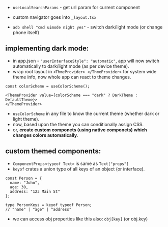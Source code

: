 - `useLocalSearchParams` - get url param for current component
- custom navigator goes into `_layout.tsx`

- `adb shell "cmd uimode night yes"` - switch dark/light mode (or change phone itself)

## implementing dark mode:
- in app.json - `"userInterfaceStyle": "automatic"`, app will now switch automatically to dark/light mode
(as per device theme).
- wrap root layout in `<ThmeProvider> </ThmeProvider>` for system wide theme info, now whole app can react
to theme changes.
```
const colorScheme = useColorScheme();

<ThemeProvider value={colorScheme === "dark" ? DarkTheme : DefaultTheme}>
</ThemeProvider>
```
- `useColorScheme` in any file to know the current theme (whether dark or light theme).
- now, based upon the theme you can conditionally assign CSS.
- or, **create custom componets (using native componets) which changes colors automatically**.

## custom themed components:
- `ComponentProps<typeof Text>` is same as `Text["props"]`
- `keyof` crates a union type of all keys of an object (or interface).
```
const Person = {
  name: "John",
  age: 30,
  address: "123 Main St"
};

type PersonKeys = keyof typeof Person;
// "name" | "age" | "address"
```
- we can access obj properties like this also: `obj[key]` (or obj.key)
